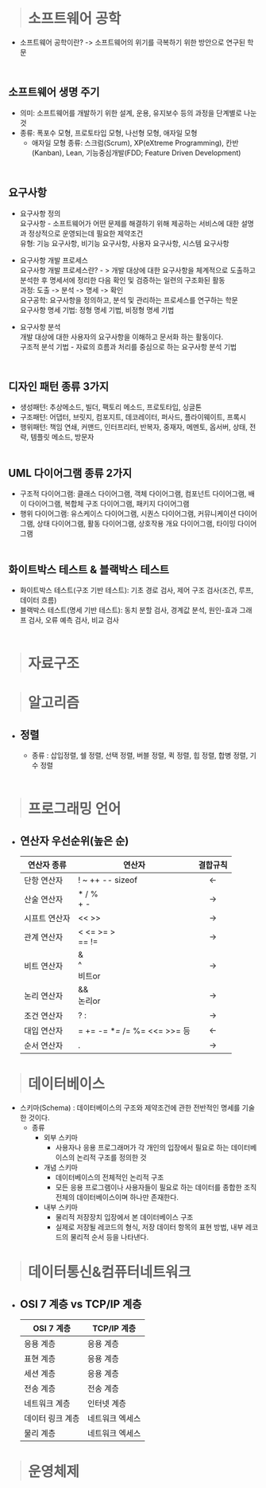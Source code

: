 ># 소프트웨어 공학
- 소프트웨어 공학이란? -> 소프트웨어의 위기를 극복하기 위한 방안으로 연구된 학문<br>

## <br>소프트웨어 생명 주기<br>
- 의미: 소프트웨어를 개발하기 위한 설계, 운용, 유지보수 등의 과정을 단계별로 나눈 것<br>
- 종류: 폭포수 모형, 프로토타입 모형, 나선형 모형, 애자일 모형<br>
  - 애자일 모형 종류: 스크럼(Scrum), XP(eXtreme Programming), 칸반(Kanban), Lean, 기능중심개발(FDD; Feature Driven Development)<br>

## <br>요구사항<br>
- 요구사항 정의<br>
요구사항 - 소프트웨어가 어떤 문제를 해결하기 위해 제공하는 서비스에 대한 설명과 정상적으로 운영되는데 필요한 제약조건<br>
유형: 기능 요구사항, 비기능 요구사항, 사용자 요구사항, 시스템 요구사항<br>

- 요구사항 개발 프로세스<br>
요구사항 개발 프로세스란? - > 개발 대상에 대한 요구사항을 체계적으로 도출하고 분석한 후 명세서에 정리한 다음 확인 및 검증하는 일련의 구조화된 활동<br>
과정: 도출 -> 분석 -> 명세 -> 확인<br>
요구공학: 요구사항을 정의하고, 분석 및 관리하는 프로세스를 연구하는 학문<br>
요구사항 명세 기법: 정형 명세 기법, 비정형 명세 기법<br>

- 요구사항 분석<br>
개발 대상에 대한 사용자의 요구사항을 이해하고 문서화 하는 활동이다.<br>
구조적 분석 기법 - 자료의 흐름과 처리를 중심으로 하는 요구사항 분석 기법<br>

## <br>디자인 패턴 종류 3가지<br>
- 생성패턴: 추상메소드, 빌더, 팩토리 메소드, 프로토타입, 싱글톤<br>
- 구조패턴: 어댑터, 브릿지, 컴포지트, 데코레이터, 퍼사드, 플라이웨이트, 프록시<br>
- 행위패턴: 책임 연쇄, 커맨드, 인터프리터, 반복자, 중재자, 메멘토, 옵서버, 상태, 전략, 템플릿 메소드, 방문자<br><br>

## UML 다이어그램 종류 2가지<br>
- 구조적 다이어그램: 클래스 다이어그램, 객체 다이어그램, 컴포넌트 다이어그램, 배이 다이어그램, 복합체 구조 다이어그램, 패키지 다이어그램<br>
- 행위 다이어그램: 유스케이스 다이어그램, 시퀀스 다이어그램, 커뮤니케이션 다이어그램, 상태 다이어그램, 활동 다이어그램, 상호작용 개요 다이어그램, 타이밍 다이어그램<br><br>

## 화이트박스 테스트 & 블랙박스 테스트<br>
- 화이트박스 테스트(구조 기반 테스트): 기초 경로 검사, 제어 구조 검사(조건, 루프, 데이터 흐름)<br>
- 블랙박스 테스트(명세 기반 테스트): 동치 분할 검사, 경계값 분석, 원인-효과 그래프 검사, 오류 예측 검사, 비교 검사<br><br>

># 자료구조

># 알고리즘
- ## 정렬
  - 종류 : 삽입정렬, 쉘 정렬, 선택 정렬, 버블 정렬, 퀵 정렬, 힙 정렬, 합병 정렬, 기수 정렬<br><br>

># 프로그래밍 언어
- ## 연산자 우선순위(높은 순)
  |연산자 종류|연산자|결합규칙|
  |--|--|:--:|
  |단항 연산자|! ~ ++ -- sizeof|<-|
  |산술 연산자|* / % <br> + -|->|
  |시프트 연산자|<< >>|->|
  |관계 연산자|< <= >= > <br> == !=|->|
  |비트 연산자|& <br> ^ <br> 비트or |->|
  |논리 연산자|&& <br> 논리or|->|
  |조건 연산자|? :|->|
  |대입 연산자|= += -= **=* /= %= <<= >>= 등|<-|
  |순서 연산자|.|->|

># 데이터베이스
- 스키마(Schema) : 데이터베이스의 구조와 제약조건에 관한 전반적인 명세를 기술한 것이다.
  - 종류
    - 외부 스키마
      - 사용자나 응용 프로그래머가 각 개인의 입장에서 필요로 하는 데이터베이스의 논리적 구조를 정의한 것
    - 개념 스키마
      - 데이터베이스의 전체적인 논리적 구조
      - 모든 응용 프로그램이나 사용자들이 필요로 하는 데이터를 종합한 조직 전체의 데이터베이스이며 하나만 존재한다.
    - 내부 스키마 
      - 물리적 저장장치 입장에서 본 데이터베이스 구조
      - 실제로 저장될 레코드의 형식, 저장 데이터 항목의 표현 방법, 내부 레코드의 물리적 순서 등을 나타낸다.

># 데이터통신&컴퓨터네트워크
- ## OSI 7 계층 vs TCP/IP 계층
  |OSI 7 계층|TCP/IP 계층|
  |--|--|
  |응용 계층|응용 계층|
  |표현 계층|응용 계층|
  |세션 계층|응용 계층|
  |전송 계층|전송 계층|
  |네트워크 계층|인터넷 계층|
  |데이터 링크 계층|네트워크 엑세스|
  |물리 계층|네트워크 엑세스|

># 운영체제
